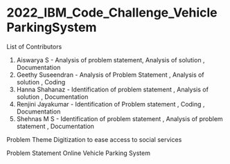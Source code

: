 # 2022_IBM_Code_Challenge_VehicleParkingSystem

List of Contributors

1. Aiswarya S - Analysis of problem statement, Analysis of solution , Documentation
2. Geethy Suseendran - Analysis of Problem Statement , Analysis of solution , Coding
3. Hanna Shahanaz - Identification of problem statement , Analysis of solution , Documentation
4. Renjini Jayakumar - Identification of Problem statement , Coding , Documentation
5. Shehnas M S - Identification of problem statement , Analysis of problem statement , Documentation


Problem Theme
Digitization to ease access to social services

Problem Statement
Online Vehicle Parking System
